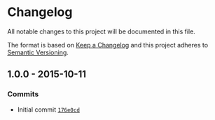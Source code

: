 # Changelog

All notable changes to this project will be documented in this file.

The format is based on [Keep a Changelog](https://keepachangelog.com/en/1.0.0/)
and this project adheres to [Semantic Versioning](https://semver.org/spec/v2.0.0.html).

## 1.0.0 - 2015-10-11

### Commits

- Initial commit [`176e0cd`](https://github.com/TimothyGu/generator-function/commit/176e0cd3a5ebb004aa666c6eecbe5a968efbddf9)
